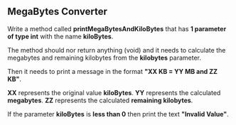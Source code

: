 ## MegaBytes Converter

Write a method called **printMegaBytesAndKiloBytes** that has **1 parameter of type int** 
with the name **kiloBytes**.

The method should nor return anything (void) and it needs to calculate the megabytes and
remaining kilobytes from the **kilobytes** parameter.

Then it needs to print a message in the format **"XX KB = YY MB and ZZ KB"**.

**XX** represents the original value **kiloBytes**.
**YY** represents the calculated **megabytes**.
**ZZ** represents the calculated **remaining kilobytes**.

If the parameter **kiloBytes** is **less than 0** then print the text **"Invalid Value"**.
